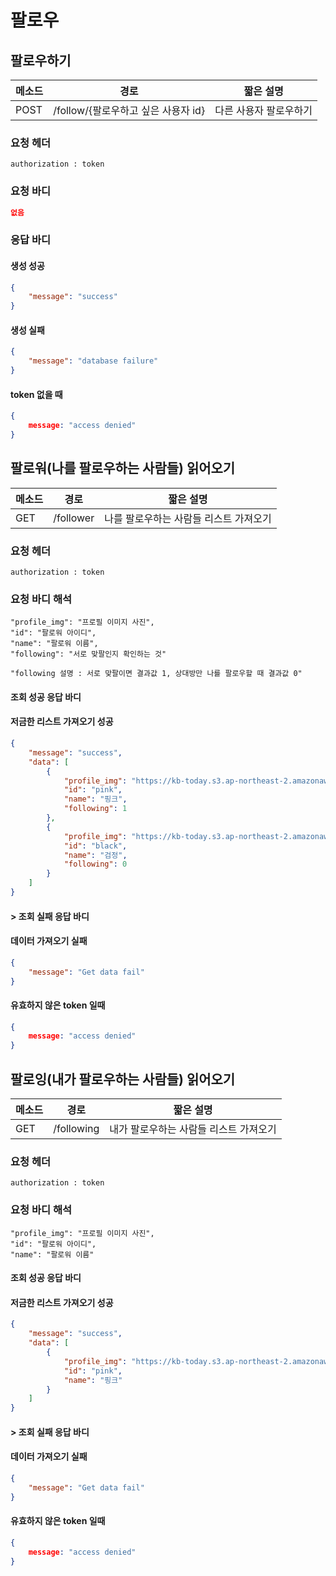 # 팔로우

## 팔로우하기

| 메소드 | 경로                                | 짧은 설명              |
| ------ | ----------------------------------- | ---------------------- |
| POST   | /follow/{팔로우하고 싶은 사용자 id} | 다른 사용자 팔로우하기 |

### 요청 헤더

```
authorization : token
```

### 요청 바디

```json
없음
```

### 응답 바디

#### 생성 성공

```json
{
    "message": "success"
}
```

#### 생성 실패

```json
{
    "message": "database failure"
}
```

#### token 없을 때

```json
{
    message: "access denied"
}
```



## 팔로워(나를 팔로우하는 사람들) 읽어오기

| 메소드 | 경로      | 짧은 설명                              |
| ------ | --------- | -------------------------------------- |
| GET    | /follower | 나를 팔로우하는 사람들 리스트 가져오기 |

### 요청 헤더

```
authorization : token
```

### 요청 바디 해석

```
"profile_img": "프로필 이미지 사진",
"id": "팔로워 아이디",
"name": "팔로워 이름",
"following": "서로 맞팔인지 확인하는 것"

"following 설명 : 서로 맞팔이면 결과값 1, 상대방만 나를 팔로우할 때 결과값 0"
```

#### 조회 성공 응답 바디

#### 저금한 리스트 가져오기 성공

```json
{
    "message": "success",
    "data": [
        {
            "profile_img": "https://kb-today.s3.ap-northeast-2.amazonaws.com/1541789189792.png",
            "id": "pink",
            "name": "핑크",
            "following": 1
        },
        {
            "profile_img": "https://kb-today.s3.ap-northeast-2.amazonaws.com/1541791990344.GIF",
            "id": "black",
            "name": "검정",
            "following": 0
        }
    ]
}
```

#### > 조회 실패 응답 바디

#### 데이터 가져오기 실패

```json
{
    "message": "Get data fail"
}
```

#### 유효하지 않은 token 일때

```json
{
    message: "access denied"
}
```



## 팔로잉(내가 팔로우하는 사람들) 읽어오기

| 메소드 | 경로       | 짧은 설명                              |
| ------ | ---------- | -------------------------------------- |
| GET    | /following | 내가 팔로우하는 사람들 리스트 가져오기 |

### 요청 헤더

```
authorization : token
```

### 요청 바디 해석

```
"profile_img": "프로필 이미지 사진",
"id": "팔로워 아이디",
"name": "팔로워 이름"
```

#### 조회 성공 응답 바디

#### 저금한 리스트 가져오기 성공

```json
{
    "message": "success",
    "data": [
        {
            "profile_img": "https://kb-today.s3.ap-northeast-2.amazonaws.com/1541789189792.png",
            "id": "pink",
            "name": "핑크"
        }
    ]
}
```

#### > 조회 실패 응답 바디

#### 데이터 가져오기 실패

```json
{
    "message": "Get data fail"
}
```

#### 유효하지 않은 token 일때

```json
{
    message: "access denied"
}
```

